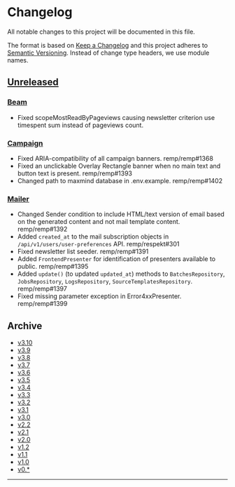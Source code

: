 # Changelog

All notable changes to this project will be documented in this file.

The format is based on [Keep a Changelog](http://keepachangelog.com/) and this project adheres to [Semantic Versioning](http://semver.org/). Instead of change type headers, we use module names.

## [Unreleased]

### [Beam]

- Fixed scopeMostReadByPageviews causing newsletter criterion use timespent sum instead of pageviews count.

### [Campaign]

- Fixed ARIA-compatibility of all campaign banners. remp/remp#1368
- Fixed an unclickable Overlay Rectangle banner when no main text and button text is present. remp/remp#1393
- Changed path to maxmind database in .env.example. remp/remp#1402

### [Mailer]

- Changed Sender condition to include HTML/text version of email based on the generated content and not mail template content. remp/remp#1392
- Added `created_at` to the mail subscription objects in `/api/v1/users/user-preferences` API. remp/respekt#301
- Fixed newsletter list seeder. remp/remp#1391
- Added `FrontendPresenter` for identification of presenters available to public. remp/remp#1395
- Added `update()` (to updated `updated_at`) methods to `BatchesRepository`, `JobsRepository`, `LogsRepository`, `SourceTemplatesRepository`. remp/remp#1397
- Fixed missing parameter exception in Error4xxPresenter. remp/remp#1399

## Archive

- [v3.10](./changelogs/CHANGELOG-v3.10.md)
- [v3.9](./changelogs/CHANGELOG-v3.9.md)
- [v3.8](./changelogs/CHANGELOG-v3.8.md)
- [v3.7](./changelogs/CHANGELOG-v3.7.md)
- [v3.6](./changelogs/CHANGELOG-v3.6.md)
- [v3.5](./changelogs/CHANGELOG-v3.5.md)
- [v3.4](./changelogs/CHANGELOG-v3.4.md)
- [v3.3](./changelogs/CHANGELOG-v3.3.md)
- [v3.2](./changelogs/CHANGELOG-v3.2.md)
- [v3.1](./changelogs/CHANGELOG-v3.1.md)
- [v3.0](./changelogs/CHANGELOG-v3.0.md)
- [v2.2](./changelogs/CHANGELOG-v2.2.md)
- [v2.1](./changelogs/CHANGELOG-v2.1.md)
- [v2.0](./changelogs/CHANGELOG-v2.0.md)
- [v1.2](./changelogs/CHANGELOG-v1.2.md)
- [v1.1](./changelogs/CHANGELOG-v1.1.md)
- [v1.0](./changelogs/CHANGELOG-v1.0.md)
- [v0.*](./changelogs/CHANGELOG-v0.md)

---

[Beam]: https://github.com/remp2020/remp/tree/master/Beam
[Campaign]: https://github.com/remp2020/remp/tree/master/Campaign
[Mailer]: https://github.com/remp2020/remp/tree/master/Mailer
[Sso]: https://github.com/remp2020/remp/tree/master/Sso
[Segments]: https://github.com/remp2020/remp/tree/master/Beam/go/cmd/segments
[Tracker]: https://github.com/remp2020/remp/tree/master/Beam/go/cmd/tracker

[Unreleased]: https://github.com/remp2020/remp/compare/3.2.0...master
